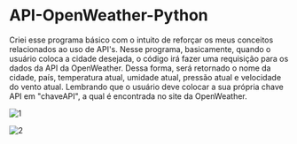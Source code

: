 # API-OpenWeather-Python
Criei esse programa básico com o intuito de reforçar os meus conceitos relacionados ao uso de API's. 
Nesse programa, basicamente, quando o usuário coloca a cidade desejada, o código irá fazer uma requisição para os dados da API da OpenWeather. 
Dessa forma, será retornado o nome da cidade, país, temperatura atual, umidade atual, pressão atual e velocidade do vento atual.
Lembrando que o usuário deve colocar a sua própria chave API em "chaveAPI", a qual é encontrada no site da OpenWeather.

![1](https://github.com/PauloTelless/API-OpenWeather-Pyhton/assets/126625776/0a15663e-680e-4501-ab76-798d488b79ae)

![2](https://github.com/PauloTelless/API-OpenWeather-Pyhton/assets/126625776/5d8ef0cd-ddab-4800-b30f-82c52fc587ac)
